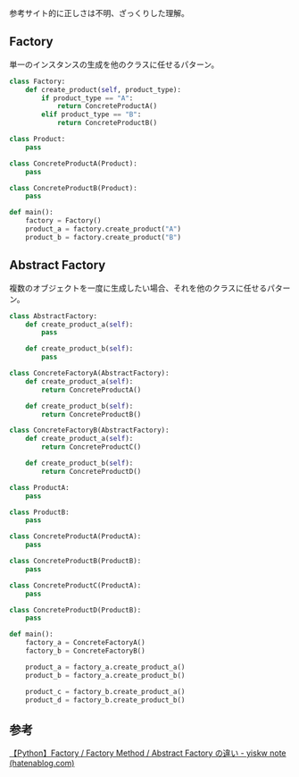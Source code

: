 参考サイト的に正しさは不明、ざっくりした理解。
## Factory
単一のインスタンスの生成を他のクラスに任せるパターン。
```python
class Factory:
    def create_product(self, product_type):
        if product_type == "A":
            return ConcreteProductA()
        elif product_type == "B":
            return ConcreteProductB()

class Product:
    pass

class ConcreteProductA(Product):
    pass

class ConcreteProductB(Product):
    pass

def main():
    factory = Factory()
    product_a = factory.create_product("A")
    product_b = factory.create_product("B")
```

## Abstract Factory
複数のオブジェクトを一度に生成したい場合、それを他のクラスに任せるパターン。
```python
class AbstractFactory:
    def create_product_a(self):
        pass

    def create_product_b(self):
        pass

class ConcreteFactoryA(AbstractFactory):
    def create_product_a(self):
        return ConcreteProductA()

    def create_product_b(self):
        return ConcreteProductB()

class ConcreteFactoryB(AbstractFactory):
    def create_product_a(self):
        return ConcreteProductC()

    def create_product_b(self):
        return ConcreteProductD()

class ProductA:
    pass

class ProductB:
    pass

class ConcreteProductA(ProductA):
    pass

class ConcreteProductB(ProductB):
    pass

class ConcreteProductC(ProductA):
    pass

class ConcreteProductD(ProductB):
    pass

def main():
    factory_a = ConcreteFactoryA()
    factory_b = ConcreteFactoryB()

    product_a = factory_a.create_product_a()
    product_b = factory_a.create_product_b()

    product_c = factory_b.create_product_a()
    product_d = factory_b.create_product_b()
```

## 参考
[【Python】Factory / Factory Method / Abstract Factory の違い - yiskw note (hatenablog.com)](https://yiskw713.hatenablog.com/entry/2023/01/22/151940#Abstract-Factory-%E3%81%A8%E3%81%AF)